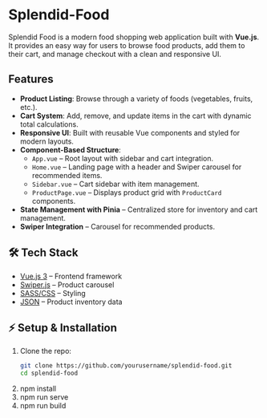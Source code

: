 # Splendid-Food
Splendid Food is a modern food shopping web application built with **Vue.js**.  
It provides an easy way for users to browse food products, add them to their cart, and manage checkout with a clean and responsive UI.

##  Features

- **Product Listing**: Browse through a variety of foods (vegetables, fruits, etc.).
- **Cart System**: Add, remove, and update items in the cart with dynamic total calculations.
- **Responsive UI**: Built with reusable Vue components and styled for modern layouts.
- **Component-Based Structure**:
  - `App.vue` – Root layout with sidebar and cart integration.
  - `Home.vue` – Landing page with a header and Swiper carousel for recommended items.
  - `Sidebar.vue` – Cart sidebar with item management.
  - `ProductPage.vue` – Displays product grid with `ProductCard` components.
- **State Management with Pinia** – Centralized store for inventory and cart management.
- **Swiper Integration** – Carousel for recommended products.

## 🛠️ Tech Stack

- [Vue.js 3](https://vuejs.org/) – Frontend framework
- [Swiper.js](https://swiperjs.com/) – Product carousel
- [SASS/CSS](https://sass-lang.com/) – Styling
- [JSON](https://www.json.org/) – Product inventory data

## ⚡ Setup & Installation

1. Clone the repo:
   ```bash
   git clone https://github.com/yourusername/splendid-food.git
   cd splendid-food
2. npm install
3. npm run serve
4. npm run build



